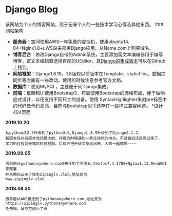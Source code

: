 Django Blog 
===================
该网站为个人的博客网站，用于记录个人的一些技术学习心得及其他东西。
###网站架构
*  **服务器**：空间使用AWS一年免费的虚拟机，使用ubuntu14. 04+Nginx1.8+uWSGI来部署Django应用，从Name.com上购买域名。
*  **博客后台**：修改Django自带的Admin系统，主要添加富文本编辑器用于编写博客，富文本编辑器选择百度的UEditor，其[Django的集成版本](https://github.com/zhangfisher/DjangoUeditor)可以在Github上找到。
*  **网站框架**：Django1.8.19。1.8版较以前版本在Template，staticfiles，数据库同步等方面有一些改动，使用的时候注意参考官方文档。
*  **数据库**：使用MySQL，主要便于同Django集成。
*  **前端**：框架和UI使用Bootstrap3，布局使用Bootstrap的栅格布局，便于做响应式设计，以便支持不同尺寸的设备。使用
SyntaxHighlighter来对pre标签中的代码做代码高亮，目前与Bootstrap似乎还存在一些样式兼容问题。
*设计404页面



**2019.10.20**

    从python从2.7升级到了python3.6,Django1.8.9升级到了Django2.1.7。
    新版本较以前版本改动挺大的，升级的时候遇到一些比较坑的地方。不过最后还是爬过来了，
    学习的过程就是爬坑的过程啊，后续会把升级文章发出来，大家一起爬啊~~~~



**2019.09.05**

    服务器从pythonanywhere.comS搬迁到了阿里云,Centos7.4.1708+Nginx1.12.0+uWSGI来部署
    并从腾讯云买了域名zipinglv.club,地址变为
    www.zipinglv.club
    


**2018.08.30**

    服务器从AWS搬迁到了pythonanywhere.com,地址变为https://zipinglv.pythonanywhere.com
    免费嘛，虽然空间小了点
    
    



